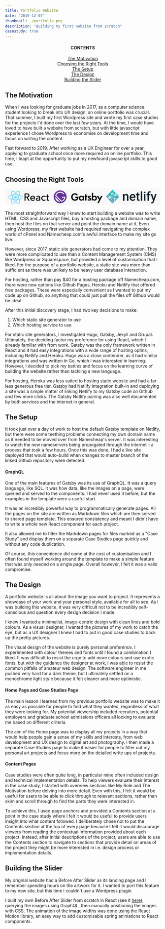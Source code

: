 ```yaml
---
title: Portfolio Website
date: "2019-12-07"
thumbnail: ./portfolio.png
description: "Building my first website from scratch"
casestudy: true
---
```


<h4 align="center">CONTENTS</h4>
<p align="center">
    <a href="#motivation" style="white-space: nowrap">The Motivation</a><br>
    <a href="#tools" style="white-space: nowrap">Choosing the Right Tools</a><br>
    <a href="#setup" style="white-space: nowrap">The Setup</a><br>
    <a href="#design" style="white-space: nowrap">The Design</a><br>
    <a href="#slider" style="white-space: nowrap">Building the Slider</a><br>
</p>

<a name="motivation" style="display: block; position: relative; top: -6vw"></a>

## The Motivation

When I was looking for graduate jobs in 2017, as a computer science student looking to break into UX design, an online portfolio was crucial. That summer, I built my first Wordpress site and wrote my first case studies for the projects I'd done over the last few years. At the time, I would have loved to have built a website from scratch, but with little javascript experience I chose Wordpress to economise on development time and focus on writing the content.

Fast forward to 2019. After working as a UX Engineer for over a year, applying to graduate school once more required an online portfolio. This time, I leapt at the opportunity to put my newfound javascript skills to good use.

<a name="tools" style="display: block; position: relative; top: -6vw"></a>

## Choosing the Right Tools

![./logos.png](./logos.png)

The most straightforward way I knew to start building a website was to write HTML, CSS and Javascript files, buy a hosting package and domain name, then host the files on that server and point the domain name at it. Even using Wordpress, my first website had required navigating the complex world of cPanel and Namecheap.com's awful interface to make my site go live.

However, since 2017, static site generators had come to my attention. They were more complicated to use than a Content Management System (CMS) like Wordpress or Squarespace, but provided a level of customisation that I liked. For the purpose of a portfolio website, a static site was more than sufficient as there was unlikely to be heavy user database interaction.

For hosting, rather than pay \$40 for a hosting package off Namecheap.com, there were now options like Github Pages, Heroku and Netlify that offered free packages. These were especially convenient as I wanted to put my code up on Github, so anything that could just pull the files off Github would be ideal.

After this initial discovery stage, I had two key decisions to make:

<ol>
    <li>
        Which static site generator to use
    </li>
    <li>
        Which hosting service to use
    </li>
</ol>

For static site generators, I investigated Hugo, Gatsby, Jekyll and Drupal. Ultimately, the deciding factor my preference for using React, which I already familiar with from work. Gatsby was the only framework written in React and it had easy integrations with a wide range of hosting optins, including Netlify and Heroku. Hugo was a close contender, as it had similar integrations and was written in Go, which I was interested in learning. However, I decided to pick my battles and focus on the learning curve of building the website rather than tackling a new language.

For hosting, Heroku was less suited to hosting static website and had a far less generous free tier. Gatsby had Netlify integration built-in and deploying a site was a simple matter of linking Netlify to my Gatsby code on Github and few more clicks. The Gatsby Netlify pairing was also well documented by both services and the internet in general.

<a name="setup" style="display: block; position: relative; top: -6vw"></a>

## The Setup

It took just over a day of work to host the default Gatsby template on Netlify, but there were some teething problems connecting my own domain name as it needed to be moved over from Namecheap's server. It was interesting to watch the new nameservers being propogated through the internet - a process that took a few hours. Once this was done, I had a live site deployed that would auto-build when changes to master branch of the linked Github repository were detected.

#### GraphQL

One of the main features of Gatsby was its use of GraphQL. It was a query language, like SQL. It was how data, like the images on a page, were queried and served to the components. I had never used it before, but the examples in the template were a useful start.

It was an incredibly powerful way to programmatically generate pages. All the pages on the site are written as Markdown files which are then served to shared page template. This ensured consistency and meant I didn't have to write a whole new React component for each project.

It also allowed me to filter the Markdown pages for files marked as a "Case Study" and display them on a separate Case Studies page quickly and without any code duplication.

Of course, this convenience did come at the cost of customisation and I often found myself working around the template to make a simple feature that was only needed on a single page. Overall however, I felt it was a valid compromise.

<a name="design" style="display: block; position: relative; top: -6vw"></a>

## The Design

A portfolio website is all about the image you want to project. It represents a showcase of your work and your personal style, available for all to see. As I was building this website, it was very difficult not to be incredibly self-conscious and question every design decision I made.

I knew I wanted a minimalist, image-centric design with clean lines and bold colours. As a visual designer, I wanted the pictures of my work to catch the eye, but as a UX designer I knew I had to put in good case studies to back up the pretty pictures.

The visual design of the website is purely personal preference. I experimented with colour themes and fonts until I found a combination I liked. It was difficult to resist the urge to add more colours and use exotic fonts, but with the guidance the designer at work, I was able to resist the common pitfalls of amateur web design. The software engineer in me pushed very hard for a dark theme, but I ultimately settled on a monochrome light style because it felt cleaner and more optimistic.

#### Home Page and Case Studies Page

The main lesson I learned from my previous portfolio website was to make it as easy as possible for people to find what they wanted, regardless of what they were looking for. My potential viewership included recruiters, potential employers and graduate school admissions officers all looking to evaluate me based on different criteria.

The aim of the Home page was to display all my projects in a way that would help people gain a sense of my skills and interests, from web development and UX design to digital art and photography. I then made a separate Case Studies page to make it easier for people to filter out my personal art projects and focus more on the detailed write ups of projects.

#### Content Pages

Case studies were often quite long, in particular mine often included design and technical implementation details. To help viewers evaluate their interest in the case study, I started with overview sections like My Role and The Motivation before delving into more detail. Even with this, I felt it would be useful for users to be able to click through to relevant sections, rather than skim and scroll through to find the parts they were interested in.

To achieve this, I used page anchors and provided a Contents section at a point in the case study where I felt it would be useful to provide users insight into what content followed. I deliberately chose not to put the Contents section at the top of every page because I felt it would discourage viewers from reading the contextual information provided about each project. Instead, after initial descriptions of the project, users are able to use the Contents section to navigate to sections that provide detail on areas of the project they might be more interested in i.e. design process or implementation details.

<a name="slider" style="display: block; position: relative; top: -6vw"></a>

## Building the Slider

My original website had a Before After Slider as its landing page and I remember spending hours on the artwork for it. I wanted to port this feature to my new site, but this time I couldn't use a Wordpress plugin.

I built my own Before After Slider from scratch in React (see it <a href="/about">here</a>), querying the images using GraphQL, then manually positioning the images with CSS. The animation of the image widths was done using the React Motion library, an easy way to add customisable spring animations to React components.
